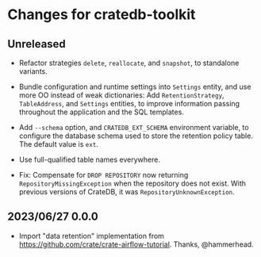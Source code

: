 # Changes for cratedb-toolkit

## Unreleased

- Refactor strategies `delete`, `reallocate`, and `snapshot`, to
  standalone variants.

- Bundle configuration and runtime settings into `Settings` entity,
  and use more OO instead of weak dictionaries: Add `RetentionStrategy`,
  `TableAddress`, and `Settings` entities, to improve information passing
  throughout the application and the SQL templates.

- Add `--schema` option, and `CRATEDB_EXT_SCHEMA` environment variable,
  to configure the database schema used to store the retention policy
  table. The default value is `ext`.

- Use full-qualified table names everywhere.

- Fix: Compensate for `DROP REPOSITORY` now returning `RepositoryMissingException`
  when the repository does not exist. With previous versions of CrateDB, it was
  `RepositoryUnknownException`.

## 2023/06/27 0.0.0

- Import "data retention" implementation from <https://github.com/crate/crate-airflow-tutorial>.
  Thanks, @hammerhead.
